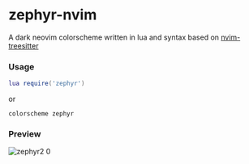 # zephyr-nvim
A dark neovim colorscheme written in lua and syntax based on
[nvim-treesitter](https://github.com/nvim-treesitter/nvim-treesitter)

### Usage

```lua
lua require('zephyr')
```
or
```vim
colorscheme zephyr
```
### Preview

![zephyr2 0](https://user-images.githubusercontent.com/41671631/97704427-56288700-1aed-11eb-88fc-c26bdc0397f4.png)

